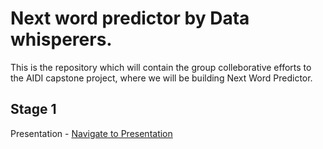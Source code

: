 # Next word predictor by Data whisperers.
This is the repository which will contain the group colleborative efforts to the AIDI capstone project, where we will be building Next Word Predictor.


## Stage 1
Presentation - [Navigate to Presentation](./Assets/Gifs/Next_word_predictor.pptx)
